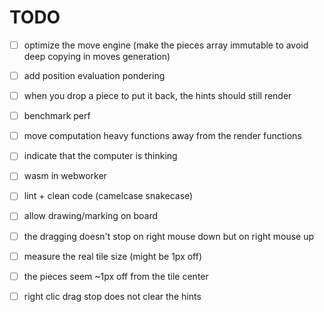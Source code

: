 # TODO

- [ ] optimize the move engine (make the pieces array immutable to avoid deep copying in moves generation)


- [ ] add position evaluation pondering


- [ ] when you drop a piece to put it back, the hints should still render


- [ ] benchmark perf


- [ ] move computation heavy functions away from the render functions


- [ ] indicate that the computer is thinking


- [ ] wasm in webworker


- [ ] lint + clean code (camelcase snakecase)


- [ ] allow drawing/marking on board


- [ ] the dragging doesn't stop on right mouse down but on right mouse up


- [ ] measure the real tile size (might be 1px off)


- [ ] the pieces seem ~1px off from the tile center


- [ ] right clic drag stop does not clear the hints
